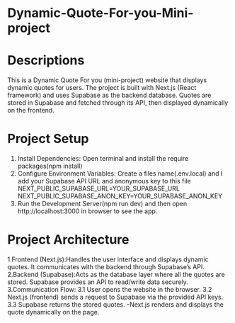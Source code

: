 # Dynamic-Quote-For-you-Mini-project
# Descriptions
This is a Dynamic Quote For you (mini-project) website that displays dynamic quotes for users. The project is built with Next.js (React framework) and uses Supabase as the backend database. Quotes are stored in Supabase and fetched through its API, then displayed dynamically on the frontend.
# Project Setup
1. Install Dependencies: Open terminal and install the require packages(npm install)
2. Configure Environment Variables: Create a files name(.env.local) and I add your Supabase API URL and anonymous key to this file
NEXT_PUBLIC_SUPABASE_URL=YOUR_SUPABASE_URL
NEXT_PUBLIC_SUPABASE_ANON_KEY=YOUR_SUPABASE_ANON_KEY
3. Run the Development Server(npm run dev) and then open http://localhost:3000 in browser to see the app.
# Project Architecture
1.Frontend (Next.js):Handles the user interface and displays dynamic quotes. It communicates with the backend through Supabase’s API.
2.Backend (Supabase):Acts as the database layer where all the quotes are stored. Supabase provides an API to read/write data securely.
3.Communication Flow: 
3.1 User opens the website in the browser. 
3.2 Next.js (frontend) sends a request to Supabase via the provided API keys. 
3.3 Supabase returns the stored quotes. -Next.js renders and displays the quote dynamically on the page.
